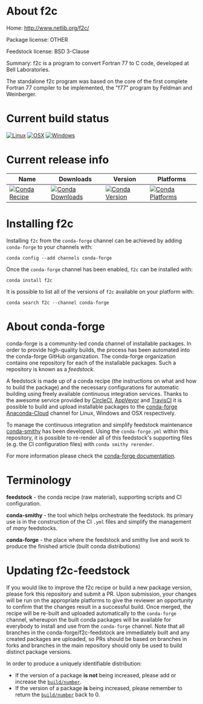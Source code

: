 About f2c
=========

Home: http://www.netlib.org/f2c/

Package license: OTHER

Feedstock license: BSD 3-Clause

Summary: f2c is a program to convert Fortran 77 to C code, developed at Bell Laboratories.

The standalone f2c program was based on the core of the first complete Fortran 77 compiler to be implemented, the "f77" program by Feldman and Weinberger.

Current build status
====================

[![Linux](https://img.shields.io/circleci/project/github/conda-forge/f2c-feedstock/master.svg?label=Linux)](https://circleci.com/gh/conda-forge/f2c-feedstock)
[![OSX](https://img.shields.io/travis/conda-forge/f2c-feedstock/master.svg?label=macOS)](https://travis-ci.org/conda-forge/f2c-feedstock)
[![Windows](https://img.shields.io/appveyor/ci/conda-forge/f2c-feedstock/master.svg?label=Windows)](https://ci.appveyor.com/project/conda-forge/f2c-feedstock/branch/master)

Current release info
====================

| Name | Downloads | Version | Platforms |
| --- | --- | --- | --- |
| [![Conda Recipe](https://img.shields.io/badge/recipe-f2c-green.svg)](https://anaconda.org/conda-forge/f2c) | [![Conda Downloads](https://img.shields.io/conda/dn/conda-forge/f2c.svg)](https://anaconda.org/conda-forge/f2c) | [![Conda Version](https://img.shields.io/conda/vn/conda-forge/f2c.svg)](https://anaconda.org/conda-forge/f2c) | [![Conda Platforms](https://img.shields.io/conda/pn/conda-forge/f2c.svg)](https://anaconda.org/conda-forge/f2c) |

Installing f2c
==============

Installing `f2c` from the `conda-forge` channel can be achieved by adding `conda-forge` to your channels with:

```
conda config --add channels conda-forge
```

Once the `conda-forge` channel has been enabled, `f2c` can be installed with:

```
conda install f2c
```

It is possible to list all of the versions of `f2c` available on your platform with:

```
conda search f2c --channel conda-forge
```


About conda-forge
=================

conda-forge is a community-led conda channel of installable packages.
In order to provide high-quality builds, the process has been automated into the
conda-forge GitHub organization. The conda-forge organization contains one repository
for each of the installable packages. Such a repository is known as a *feedstock*.

A feedstock is made up of a conda recipe (the instructions on what and how to build
the package) and the necessary configurations for automatic building using freely
available continuous integration services. Thanks to the awesome service provided by
[CircleCI](https://circleci.com/), [AppVeyor](https://www.appveyor.com/)
and [TravisCI](https://travis-ci.org/) it is possible to build and upload installable
packages to the [conda-forge](https://anaconda.org/conda-forge)
[Anaconda-Cloud](https://anaconda.org/) channel for Linux, Windows and OSX respectively.

To manage the continuous integration and simplify feedstock maintenance
[conda-smithy](https://github.com/conda-forge/conda-smithy) has been developed.
Using the ``conda-forge.yml`` within this repository, it is possible to re-render all of
this feedstock's supporting files (e.g. the CI configuration files) with ``conda smithy rerender``.

For more information please check the [conda-forge documentation](https://conda-forge.org/docs/).

Terminology
===========

**feedstock** - the conda recipe (raw material), supporting scripts and CI configuration.

**conda-smithy** - the tool which helps orchestrate the feedstock.
                   Its primary use is in the construction of the CI ``.yml`` files
                   and simplify the management of *many* feedstocks.

**conda-forge** - the place where the feedstock and smithy live and work to
                  produce the finished article (built conda distributions)


Updating f2c-feedstock
======================

If you would like to improve the f2c recipe or build a new
package version, please fork this repository and submit a PR. Upon submission,
your changes will be run on the appropriate platforms to give the reviewer an
opportunity to confirm that the changes result in a successful build. Once
merged, the recipe will be re-built and uploaded automatically to the
`conda-forge` channel, whereupon the built conda packages will be available for
everybody to install and use from the `conda-forge` channel.
Note that all branches in the conda-forge/f2c-feedstock are
immediately built and any created packages are uploaded, so PRs should be based
on branches in forks and branches in the main repository should only be used to
build distinct package versions.

In order to produce a uniquely identifiable distribution:
 * If the version of a package **is not** being increased, please add or increase
   the [``build/number``](https://conda.io/docs/user-guide/tasks/build-packages/define-metadata.html#build-number-and-string).
 * If the version of a package **is** being increased, please remember to return
   the [``build/number``](https://conda.io/docs/user-guide/tasks/build-packages/define-metadata.html#build-number-and-string)
   back to 0.
